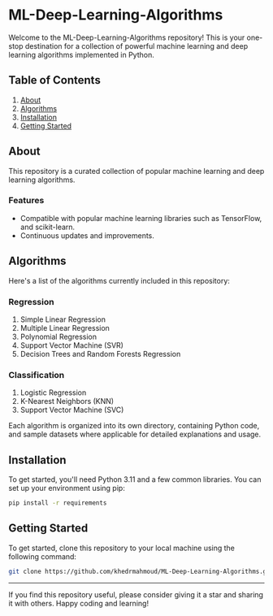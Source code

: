 # ML-Deep-Learning-Algorithms

Welcome to the ML-Deep-Learning-Algorithms repository! This is your one-stop destination for a collection of powerful machine learning and deep learning algorithms implemented in Python.

<!--[![License](https://img.shields.io/badge/License-MIT-blue.svg)](LICENSE)-->

## Table of Contents

1. [About](#about)
2. [Algorithms](#algorithms)
3. [Installation](#installation)
4. [Getting Started](#getting-started)
<!--5. [License](#license)-->

## About

This repository is a curated collection of popular machine learning and deep learning algorithms.

### Features

- Compatible with popular machine learning libraries such as TensorFlow, and scikit-learn.
- Continuous updates and improvements.

## Algorithms

Here's a list of the algorithms currently included in this repository:
### Regression
1. Simple Linear Regression
2. Multiple Linear Regression
3. Polynomial Regression
4. Support Vector Machine (SVR)
5. Decision Trees and Random Forests Regression
### Classification
1. Logistic Regression
2. K-Nearest Neighbors (KNN)
3. Support Vector Machine (SVC)
<!--
7. Decision Trees and Random Forests
8. K-Means Clustering
9. Principal Component Analysis (PCA)
10. Artificial Neural Networks (ANN)
11. Convolutional Neural Networks (CNN)
12. Recurrent Neural Networks (RNN)
13. Generative Adversarial Networks (GAN)
14. Reinforcement Learning Algorithms-->

Each algorithm is organized into its own directory, containing Python code, and sample datasets where applicable for detailed explanations and usage.

## Installation

To get started, you'll need Python 3.11 and a few common libraries. You can set up your environment using pip:

```bash
pip install -r requirements
```

## Getting Started

To get started, clone this repository to your local machine using the following command:

```bash
git clone https://github.com/khedrmahmoud/ML-Deep-Learning-Algorithms.git
```

<!--## license
This project is licensed under the MIT License - see the LICENSE file for details.-->

---

If you find this repository useful, please consider giving it a star and sharing it with others. Happy coding and learning!
